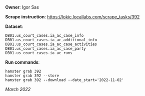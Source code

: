 **Owner**: Igor Sas
 
**Scrape instruction**: https://lokic.locallabs.com/scrape_tasks/392

**Dataset**: 
    
    DB01.us_court_cases.ia_ac_case_info
    DB01.us_court_cases.ia_ac_additional_info
    DB01.us_court_cases.ia_ac_case_activities
    DB01.us_court_cases.ia_ac_case_party
    DB01.us_court_cases.ia_ac_runs

**Run commands**:

    hamster grab 392
    hamster grab 392 --store
    hamster grab 392 --download --date_start='2022-11-02'

_March 2022_
